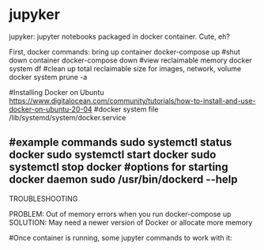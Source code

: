 # jupyker
jupyker: jupyter notebooks packaged in docker container. Cute, eh?

First, docker commands:
bring up container
docker-compose up
#shut down container
docker-compose down
#view reclaimable memory
docker system df
#clean up total reclaimable size for images, network, volume
docker system prune -a

#Installing Docker on Ubuntu
https://www.digitalocean.com/community/tutorials/how-to-install-and-use-docker-on-ubuntu-20-04
#docker system file
/lib/systemd/system/docker.service

#example commands
sudo systemctl status docker
sudo systemctl start docker
sudo systemctl stop docker
#options for starting docker daemon
sudo /usr/bin/dockerd --help
-----
TROUBLESHOOTING

PROBLEM: Out of memory errors when you run docker-compose up
SOLUTION: May need a newer version of Docker or allocate more memory

#Once container is running, some jupyter commands to work with it:

